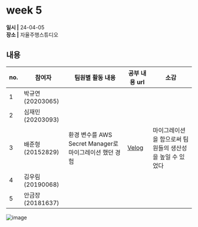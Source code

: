 # week 5
**일시 |** 24-04-05   
**장소 |** 자율주행스튜디오

## 내용

|no.  |참여자          |팀원별 활동 내용|공부 내용 url|소감|
|--------|--------------|----------------------------------|--------------------|--|
|1       |박규연(20203065)|||
|2       |심재민(20203093)|||
|3       |배준형(20152829)|환경 변수를 AWS Secret Manager로 마이그레이션 했던 경험|[Velog](https://velog.io/@ryanbae94/Next.js-%EC%97%90%EC%84%9C-AWS-Secret-Manager-%ED%99%9C%EC%9A%A9%ED%95%98%EA%B8%B0)|마이그레이션을 함으로써 팀원들의 생산성을 높일 수 있었다
|4       |김우림(20190068)|||
|5       |안금장(20181637)|||

![image]()
